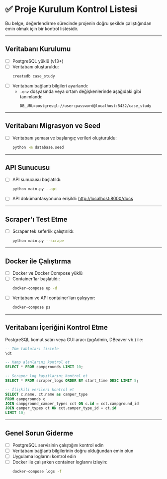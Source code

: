 # ✅ Proje Kurulum Kontrol Listesi

Bu belge, değerlendirme sürecinde projenin doğru şekilde çalıştığından emin olmak için bir kontrol listesidir.

---

##  Veritabanı Kurulumu

- [ ] PostgreSQL yüklü (v13+)
- [ ] Veritabanı oluşturuldu:
  ```bash
  createdb case_study
  ```
- [ ] Veritabanı bağlantı bilgileri ayarlandı:
  - `.env` dosyasında veya ortam değişkenlerinde aşağıdaki gibi tanımlandı:
    ```
    DB_URL=postgresql://user:password@localhost:5432/case_study
    ```

---

##  Veritabanı Migrasyon ve Seed

- [ ] Veritabanı şeması ve başlangıç verileri oluşturuldu:
  ```bash
  python -m database.seed
  ```

---

##  API Sunucusu

- [ ] API sunucusu başlatıldı:
  ```bash
  python main.py --api
  ```
- [ ] API dokümantasyonuna erişildi:
  [http://localhost:8000/docs](http://localhost:8000/docs)

---

##  Scraper'ı Test Etme

- [ ] Scraper tek seferlik çalıştırıldı:
  ```bash
  python main.py --scrape
  ```

---

##  Docker ile Çalıştırma

- [ ] Docker ve Docker Compose yüklü
- [ ] Container'lar başlatıldı:
  ```bash
  docker-compose up -d
  ```
- [ ] Veritabanı ve API container'ları çalışıyor:
  ```bash
  docker-compose ps
  ```

---

##  Veritabanı İçeriğini Kontrol Etme

PostgreSQL komut satırı veya GUI aracı (pgAdmin, DBeaver vb.) ile:

```sql
-- Tüm tabloları listele
\dt

-- Kamp alanlarını kontrol et
SELECT * FROM campgrounds LIMIT 10;

-- Scraper log kayıtlarını kontrol et
SELECT * FROM scraper_logs ORDER BY start_time DESC LIMIT 5;

-- İlişkili verileri kontrol et
SELECT c.name, ct.name as camper_type
FROM campgrounds c
JOIN campground_camper_types cct ON c.id = cct.campground_id
JOIN camper_types ct ON cct.camper_type_id = ct.id
LIMIT 10;
```

---

##  Genel Sorun Giderme

- [ ] PostgreSQL servisinin çalıştığını kontrol edin
- [ ] Veritabanı bağlantı bilgilerinin doğru olduğundan emin olun
- [ ] Uygulama loglarını kontrol edin
- [ ] Docker ile çalışırken container loglarını izleyin:
  ```bash
  docker-compose logs -f
  ```
